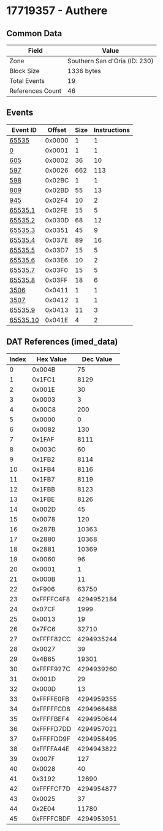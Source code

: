 # 17719357 - Authere

## Common Data

| Field            | Value                         |
|------------------|-------------------------------|
| Zone             | Southern San d'Oria (ID: 230) |
| Block Size       | 1336 bytes                    |
| Total Events     | 19                            |
| References Count | 46                            |

## Events

| Event ID                  | Offset   |   Size |   Instructions |
|---------------------------|----------|--------|----------------|
| [65535](./65535.md)       | 0x0000   |      1 |              1 |
| [0](./0.md)               | 0x0001   |      1 |              1 |
| [605](./605.md)           | 0x0002   |     36 |             10 |
| [597](./597.md)           | 0x0026   |    662 |            113 |
| [598](./598.md)           | 0x02BC   |      1 |              1 |
| [809](./809.md)           | 0x02BD   |     55 |             13 |
| [945](./945.md)           | 0x02F4   |     10 |              2 |
| [65535.1](./65535.1.md)   | 0x02FE   |     15 |              5 |
| [65535.2](./65535.2.md)   | 0x030D   |     68 |             12 |
| [65535.3](./65535.3.md)   | 0x0351   |     45 |              9 |
| [65535.4](./65535.4.md)   | 0x037E   |     89 |             16 |
| [65535.5](./65535.5.md)   | 0x03D7   |     15 |              5 |
| [65535.6](./65535.6.md)   | 0x03E6   |     10 |              2 |
| [65535.7](./65535.7.md)   | 0x03F0   |     15 |              5 |
| [65535.8](./65535.8.md)   | 0x03FF   |     18 |              6 |
| [3506](./3506.md)         | 0x0411   |      1 |              1 |
| [3507](./3507.md)         | 0x0412   |      1 |              1 |
| [65535.9](./65535.9.md)   | 0x0413   |     11 |              3 |
| [65535.10](./65535.10.md) | 0x041E   |      4 |              2 |

## DAT References (imed_data)

|   Index | Hex Value   |   Dec Value |
|---------|-------------|-------------|
|       0 | 0x004B      |          75 |
|       1 | 0x1FC1      |        8129 |
|       2 | 0x001E      |          30 |
|       3 | 0x0003      |           3 |
|       4 | 0x00C8      |         200 |
|       5 | 0x0000      |           0 |
|       6 | 0x0082      |         130 |
|       7 | 0x1FAF      |        8111 |
|       8 | 0x003C      |          60 |
|       9 | 0x1FB2      |        8114 |
|      10 | 0x1FB4      |        8116 |
|      11 | 0x1FB7      |        8119 |
|      12 | 0x1FBB      |        8123 |
|      13 | 0x1FBE      |        8126 |
|      14 | 0x002D      |          45 |
|      15 | 0x0078      |         120 |
|      16 | 0x287B      |       10363 |
|      17 | 0x2880      |       10368 |
|      18 | 0x2881      |       10369 |
|      19 | 0x0060      |          96 |
|      20 | 0x0001      |           1 |
|      21 | 0x000B      |          11 |
|      22 | 0xF906      |       63750 |
|      23 | 0xFFFFC4F8  |  4294952184 |
|      24 | 0x07CF      |        1999 |
|      25 | 0x0013      |          19 |
|      26 | 0x7FC6      |       32710 |
|      27 | 0xFFFF82CC  |  4294935244 |
|      28 | 0x0027      |          39 |
|      29 | 0x4B65      |       19301 |
|      30 | 0xFFFF927C  |  4294939260 |
|      31 | 0x001D      |          29 |
|      32 | 0x000D      |          13 |
|      33 | 0xFFFFE0FB  |  4294959355 |
|      34 | 0xFFFFFCD8  |  4294966488 |
|      35 | 0xFFFFBEF4  |  4294950644 |
|      36 | 0xFFFFD7DD  |  4294957021 |
|      37 | 0xFFFFDD9F  |  4294958495 |
|      38 | 0xFFFFA44E  |  4294943822 |
|      39 | 0x007F      |         127 |
|      40 | 0x0028      |          40 |
|      41 | 0x3192      |       12690 |
|      42 | 0xFFFFCF7D  |  4294954877 |
|      43 | 0x0025      |          37 |
|      44 | 0x2E04      |       11780 |
|      45 | 0xFFFFCBDF  |  4294953951 |
